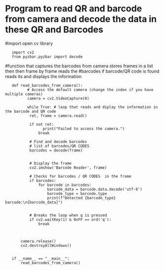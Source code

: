 # Program to read QR and barcode from camera and decode the data in these QR and Barcodes

#import open cv library

       import cv2
       from pyzbar.pyzbar import decode

#function that captures the barcodes from camera stores frames in a list then then frame by frame reads the 
#barcodes if barcode/QR code is found reads its and displays the information


       def read_barcodes_from_camera():
              # Access the default camera (change the index if you have multiple cameras)
              camera = cv2.VideoCapture(0) 
     
              while True: # loop that reads and diplay the information in the barcode and QR code 
               ret, frame = camera.read()

               if not ret:
                     print("Failed to access the camera.")
                   break

               # Find and decode barcodes
               # list of barcodes/QR CODES 
               barcodes = decode(frame)
        

               # Display the frame
               cv2.imshow('Barcode Reader', frame)

               # Checks for barcodes / QR CODES  in the frame
               if barcodes:
                   for barcode in barcodes:
                       barcode_data = barcode.data.decode('utf-8')
                       barcode_type = barcode.type
                       print(f"Detected {barcode_type} barcode:\n{barcode_data}")
                   

               # Breaks the loop when q is pressed
               if cv2.waitKey(1) & 0xFF == ord('q'):
                   break

    
    
           camera.release()
           cv2.destroyAllWindows()
    

       if __name__ == "__main__":
           read_barcodes_from_camera()
